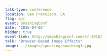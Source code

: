 ```yaml
---
talk-type: conference
location: San Francisco, CA
flag: 🇺🇸
event: SmashingConf
date: '2016-04-05'
hidden: true
event-link: http://smashingconf.com/sf-2016/
talk: "Browser-Based Image Effects"
image: ../images/speaking/smashing1.jpg
---
```

